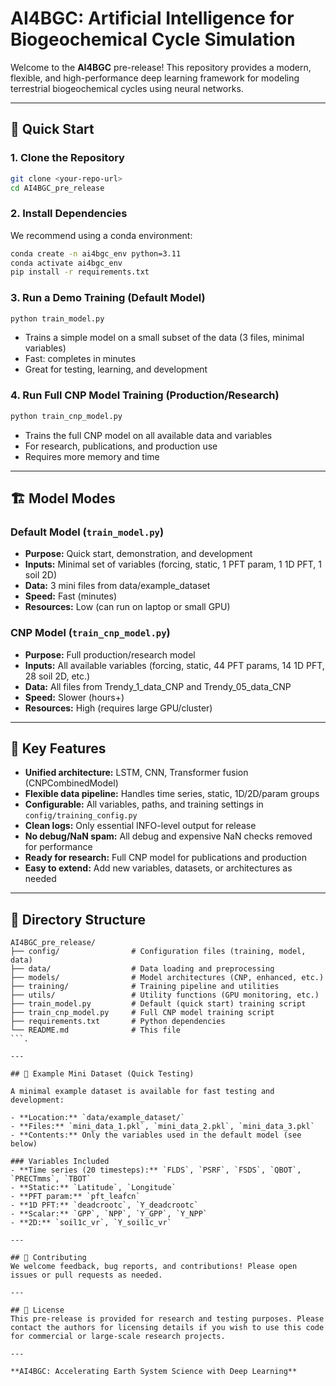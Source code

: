 # AI4BGC: Artificial Intelligence for Biogeochemical Cycle Simulation

Welcome to the **AI4BGC** pre-release! This repository provides a modern, flexible, and high-performance deep learning framework for modeling terrestrial biogeochemical cycles using neural networks.

---

## 🚀 Quick Start

### 1. **Clone the Repository**
```bash
git clone <your-repo-url>
cd AI4BGC_pre_release
```

### 2. **Install Dependencies**
We recommend using a conda environment:
```bash
conda create -n ai4bgc_env python=3.11
conda activate ai4bgc_env
pip install -r requirements.txt
```

### 3. **Run a Demo Training (Default Model)**
```bash
python train_model.py
```
- Trains a simple model on a small subset of the data (3 files, minimal variables)
- Fast: completes in minutes
- Great for testing, learning, and development

### 4. **Run Full CNP Model Training (Production/Research)**
```bash
python train_cnp_model.py
```
- Trains the full CNP model on all available data and variables
- For research, publications, and production use
- Requires more memory and time

---

## 🏗️ Model Modes

### **Default Model (`train_model.py`)**
- **Purpose:** Quick start, demonstration, and development
- **Inputs:** Minimal set of variables (forcing, static, 1 PFT param, 1 1D PFT, 1 soil 2D)
- **Data:** 3 mini files from data/example_dataset
- **Speed:** Fast (minutes)
- **Resources:** Low (can run on laptop or small GPU)

### **CNP Model (`train_cnp_model.py`)**
- **Purpose:** Full production/research model
- **Inputs:** All available variables (forcing, static, 44 PFT params, 14 1D PFT, 28 soil 2D, etc.)
- **Data:** All files from Trendy_1_data_CNP and Trendy_05_data_CNP
- **Speed:** Slower (hours+)
- **Resources:** High (requires large GPU/cluster)

---

## 🔑 Key Features
- **Unified architecture:** LSTM, CNN, Transformer fusion (CNPCombinedModel)
- **Flexible data pipeline:** Handles time series, static, 1D/2D/param groups
- **Configurable:** All variables, paths, and training settings in `config/training_config.py`
- **Clean logs:** Only essential INFO-level output for release
- **No debug/NaN spam:** All debug and expensive NaN checks removed for performance
- **Ready for research:** Full CNP model for publications and production
- **Easy to extend:** Add new variables, datasets, or architectures as needed

---

## 📁 Directory Structure
```
AI4BGC_pre_release/
├── config/                # Configuration files (training, model, data)
├── data/                  # Data loading and preprocessing
├── models/                # Model architectures (CNP, enhanced, etc.)
├── training/              # Training pipeline and utilities
├── utils/                 # Utility functions (GPU monitoring, etc.)
├── train_model.py         # Default (quick start) training script
├── train_cnp_model.py     # Full CNP model training script
├── requirements.txt       # Python dependencies
└── README.md              # This file
```.

---

## 🧪 Example Mini Dataset (Quick Testing)

A minimal example dataset is available for fast testing and development:

- **Location:** `data/example_dataset/`
- **Files:** `mini_data_1.pkl`, `mini_data_2.pkl`, `mini_data_3.pkl`
- **Contents:** Only the variables used in the default model (see below)

### Variables Included
- **Time series (20 timesteps):** `FLDS`, `PSRF`, `FSDS`, `QBOT`, `PRECTmms`, `TBOT` 
- **Static:** `Latitude`, `Longitude`
- **PFT param:** `pft_leafcn`
- **1D PFT:** `deadcrootc`, `Y_deadcrootc`
- **Scalar:** `GPP`, `NPP`, `Y_GPP`, `Y_NPP`
- **2D:** `soil1c_vr`, `Y_soil1c_vr`

---

## 🤝 Contributing
We welcome feedback, bug reports, and contributions! Please open issues or pull requests as needed.

---

## 📝 License
This pre-release is provided for research and testing purposes. Please contact the authors for licensing details if you wish to use this code for commercial or large-scale research projects.

---

**AI4BGC: Accelerating Earth System Science with Deep Learning** 